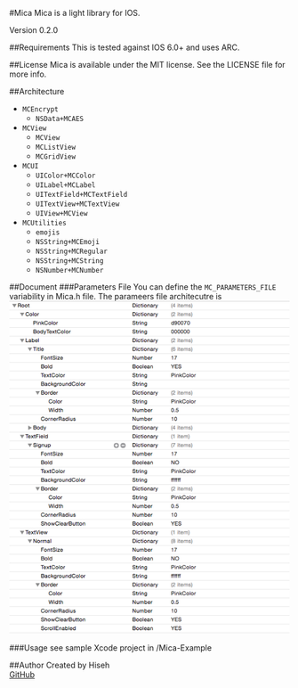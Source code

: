 #Mica
Mica is a light library for IOS. 

Version 0.2.0

##Requirements
This is tested against IOS 6.0+ and uses ARC.

##License
Mica is available under the MIT license. See the LICENSE file for more info.

##Architecture
* `MCEncrypt`
	- `NSData+MCAES`
* `MCView`
	- `MCView`
	- `MCListView`
	- `MCGridView`
* `MCUI`
	- `UIColor+MCColor`
	- `UILabel+MCLabel`
	- `UITextField+MCTextField`
	- `UITextView+MCTextView`
	- `UIView+MCView`
* `MCUtilities`
	- `emojis`
	- `NSString+MCEmoji`
	- `NSString+MCRegular`
	- `NSString+MCString`
	- `NSNumber+MCNumber`

##Document
###Parameters File
You can define the `MC_PARAMETERS_FILE` variability in Mica.h file. The parameers file architecutre is
![Parameters File Screenshot](/doc/parameters_file_screenshot.png)

###Usage
see sample Xcode project in /Mica-Example

##Author
Created by Hiseh<br />
[GitHub](https://github.com/hiseh/Mica.git)

